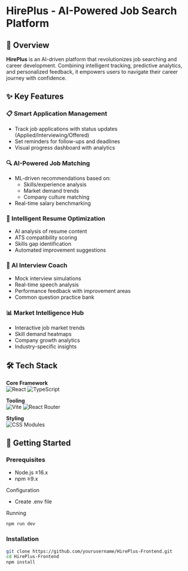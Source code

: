 # HirePlus - AI-Powered Job Search Platform

## 🚀 Overview

**HirePlus** is an AI-driven platform that revolutionizes job searching and career development. Combining intelligent tracking, predictive analytics, and personalized feedback, it empowers users to navigate their career journey with confidence.


## ✨ Key Features

### 📋 Smart Application Management
- Track job applications with status updates (Applied/Interviewing/Offered)
- Set reminders for follow-ups and deadlines
- Visual progress dashboard with analytics

### 🔍 AI-Powered Job Matching
- ML-driven recommendations based on:
  - Skills/experience analysis
  - Market demand trends
  - Company culture matching
- Real-time salary benchmarking

### 📄 Intelligent Resume Optimization
- AI analysis of resume content
- ATS compatibility scoring
- Skills gap identification
- Automated improvement suggestions

### 💬 AI Interview Coach
- Mock interview simulations
- Real-time speech analysis
- Performance feedback with improvement areas
- Common question practice bank

### 📊 Market Intelligence Hub
- Interactive job market trends
- Skill demand heatmaps
- Company growth analytics
- Industry-specific insights

## 🛠 Tech Stack

**Core Framework**  
![React](https://img.shields.io/badge/React-20232A?style=for-the-badge&logo=react&logoColor=61DAFB)
![TypeScript](https://img.shields.io/badge/TypeScript-3178C6?style=for-the-badge&logo=typescript&logoColor=white)

**Tooling**  
![Vite](https://img.shields.io/badge/Vite-B73BFE?style=for-the-badge&logo=vite&logoColor=FFD62E)
![React Router](https://img.shields.io/badge/React_Router-CA4245?style=for-the-badge&logo=react-router&logoColor=white)

**Styling**  
![CSS Modules](https://img.shields.io/badge/CSS_Modules-000000?style=for-the-badge&logo=css3&logoColor=1572B6)

## 🏁 Getting Started

### Prerequisites
- Node.js ≥16.x
- npm ≥9.x

Configuration
- Create .env file

Running
```bash
npm run dev
```


### Installation
```bash
git clone https://github.com/yourusername/HirePlus-Frontend.git
cd HirePlus-Frontend
npm install
```
